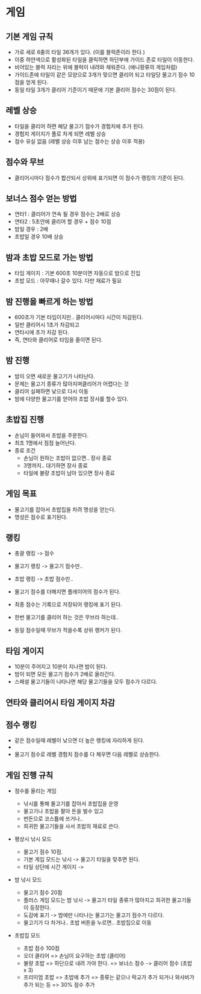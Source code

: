 # 게임
## 기본 게임 규칙
- 가로 세로 6줄의 타일 36개가 있다. (이를 블럭존이라 한다.)
- 이중 하얀색으로 활성화된 타일을 클릭하면 하단부에 가이드 존로 타일이 이동한다.
- 비어있는 블럭 자리는 위에 블럭이 내려와 채워준다. (애니팡류의 게임처럼)
- 가이드존에 타일이 같은 모양으로 3개가 맞으면 클리어 되고 타일당 물고기 점수 10점을 얻게 된다.
- 동일 타일 3개가 클리어 기준이기 때문에 기본 클리어 점수는 30점이 된다.

## 레벨 상승
- 타일을 클리어 하면 해당 물고기 점수가 경험치에 추가 된다.
- 경험치 게이지가 풀로 차게 되면 레벨 상승
- 점수 유실 없음 (레벨 상승 이후 남는 점수는 상승 이후 적용)

## 점수와 무브
- 클리어시마다 점수가 합산되서 상위에 표기되면 이 점수가 랭킹의 기준이 된다.

## 보너스 점수 얻는 방법
- 연타1 : 클리어가 연속 될 경우 점수는 2배로 상승
- 연타2 : 5초안에 클리어 할 경우 + 점수 10점
- 밤일 경우 : 2배
- 초밥일 경우 10배 상승 

## 밤과 초밥 모드로 가는 방법
- 타임 게이지 : 기본 600초 10분이면 자동으로 밤으로 진입
- 초밥 모드 : 아무때나 갈수 있다. 다만 재료가 필요

## 밤 진행을 빠르게 하는 방법
- 600초가 기본 타임이지만.. 클리어시마다 시간이 차감된다.
- 일반 클리어시 1초가 차감되고
- 연타시에 초가 차감 된다.
- 즉, 연타와 클리어로 타임을 줄이면 된다.

## 밤 진행  
- 밤이 오면 새로운 물고기가 나타난다.
- 문제는 물고기 종류가 많아지며클리어가 어렵다는 것
- 클리어 실패하면 낯으로 다시 이동 
- 밤에 다양한 물고기를 얻어야 초밥 장사를 할수 있다. 

## 초밥집 진행
- 손님이 들어와서 초밥을 주문한다.
- 최초 1명에서 점점 늘어난다.
- 종료 조건
  - 손님이 원하는 초밥이 없으면.. 장사 종료
  - 3명까지.. 대기하면 장사 종료
  - 타일에 불량 초밥이  남아 있으면 장사 종료

## 게임 목표 
- 물고기를 잡아서 초밥집을 차려 명성을 얻는다.
- 명성은 점수로 표기된다.

## 랭킹 
- 총괄 랭킹 -> 점수
- 물고기 랭킹 -> 물고기 점수만..
- 초밥 랭킹 -> 초밥 점수만..












- 물고기 점수를 더해지면 플레이어의 점수가 된다.
- 최종 점수는 기록으로 저장되어 랭킹에 표기 된다. 
- 한번 물고기를 클리어 하는 것은 무브라 하는데..
- 동일 점수일때 무브가 적을수록 상위 랭커가 된다. 

## 타임 게이지
- 10분이 주어지고 10분이 지나면 밤이 된다.
- 밤이 되면 모든 물고기 점수가 2배로 올라간다.
- 스페셜 물고기들이 나타나면 해당 물고기들을 모두 점수가 다르다.

## 연타와 클리어시 타임 게이지 차감


## 점수 랭킹
- 같은 점수일때 레벨이 낮으면 더 높은 랭킹에 자리하게 된다. 
- 
- 물고기 점수로 레벨 경험치 점수를 다 체우면 다음 레벨로 상승한다.

## 게임 진행 규칙
- 점수를 올리는 게임
  - 낚시를 통해 물고기를 잡아서 초밥집을 운영
  - 물고기나 초밥을 팔아 돈을 벌수 있고
  - 번돈으로 코스튬에 쓰거나..
  - 희귀한 물고기들을 사서 초밥의 재료로 쓴다. 
   
- 평상시 낚시 모드
  - 물고기 점수 10점.
  - 기본 게임 모드는 낚시 -> 물고기 타일을 맞추면 된다.
  - 타일 상단에 시간 게이지 ->

- 밤 낚시 모드
  - 물고기 점수 20점
  - 플러스 게임 모드는 밤 낚시 -> 물고기 타일 종류가 많아지고 희귀한 물고기들이 등장한다.
  - 도감에 표기 -> 밤에만 나타나는 물고기는 물고기 점수가 다르다.
  - 물고기가 다 차거나.. 초밥 버튼을 누르면.. 초밥집으로 이동

- 초밥집 모드
  - 초밥 점수 100점
  - 오더 클리어 => 손님이 요구하는 초밥 (클리어) 
  - 불량 초밥 => 하단으로 내려 가야 한다. => 보너스 점수 -> 클리어 점수 (초밥 x 3) 
  - 프리미엄 초밥 => 초밥에 추가 => 종류는 같으나 락교가 추가 되거나 와사비가 추가 되는 등 => 30% 점수 추가











